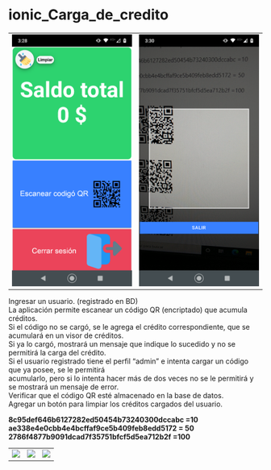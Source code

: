 # ionic_Carga_de_credito
<table>
  <tr>
    <td><img src="./src/assets/credito1.png" height="500"></td>
    <td><img src="./src/assets/credito2.png" height="500"></td>
  </tr>
</table>


<p>Ingresar un usuario. (registrado en BD)<br>
La aplicación permite escanear un código QR (encriptado) que acumula créditos.<br>
Si el código no se cargó, se le agrega el crédito correspondiente, que se acumulará en un visor de créditos.<br>
Si ya lo cargó, mostrará un mensaje que indique lo sucedido y no se permitirá la carga del crédito.<br>
Si el usuario registrado tiene el perfil “admin” e intenta cargar un código que ya posee, se le permitirá<br>
acumularlo, pero si lo intenta hacer más de dos veces no se le permitirá y se mostrará un mensaje de error.<br>
Verificar que el código QR esté almacenado en la base de datos.<br>
Agregar un botón para limpiar los créditos cargados del usuario.</p>

<p><strong>8c95def646b6127282ed50454b73240300dccabc =10<br>
ae338e4e0cbb4e4bcffaf9ce5b409feb8edd5172 = 50<br>
2786f4877b9091dcad7f35751bfcf5d5ea712b2f =100</strong></p>

<table>
  <tr>
    <td><img src="https://user-images.githubusercontent.com/36265058/127917674-67fe1092-0793-4982-8225-ac74a9404078.png"></td>
    <td><img src="https://user-images.githubusercontent.com/36265058/127918037-f0863188-c822-414f-a004-d653c1fd001e.png"></td>
    <td><img src="https://user-images.githubusercontent.com/36265058/127918077-3f839bdf-2e0f-4f54-8381-7c1ef892e939.png"></td>
  </tr>
</table>
